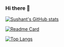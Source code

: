 ### Hi there 👋

[![Sushant's GitHub stats](https://github-readme-stats.vercel.app/api?username=sushantgwr87&hide=contribs,prs,issues&show_icons=true&theme=midnight-purple)](https://github.com/sushantgwr87)

[![Readme Card](https://github-readme-stats.vercel.app/api/pin/?username=sushnatgwr87&repo=github-readme-stats&theme=midnight-purple)](https://github.com/sushantgwr87)

[![Top Langs](https://github-readme-stats.vercel.app/api/top-langs/?username=sushantgwr87)](https://github.com/sushantgwr87)

